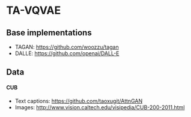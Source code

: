 # TA-VQVAE

## Base implementations

- TAGAN: https://github.com/woozzu/tagan
- DALLE: https://github.com/openai/DALL-E

## Data

#### CUB

- Text captions: https://github.com/taoxugit/AttnGAN
- Images: http://www.vision.caltech.edu/visipedia/CUB-200-2011.html


